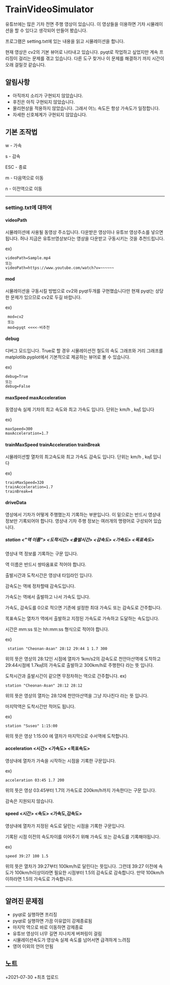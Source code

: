 # TrainVideoSimulator

유튜브에는 많은 기차 전면 주행 영상이 있습니다.
이 영상들을 이용하면 기차 시뮬레이션을 할 수 있다고 생각되어 만들어 봤습니다.

프로그램은 setting.txt에 있는 내용을 읽고 시뮬레이션을 합니다.

현재 영상은 cv2의 기본 뷰어로 나타내고 있습니다. pyqt로 작업하고 싶었지만 계속 프리징이 걸리는 문제를 겪고 있습니다. 다른 도구 찾거나 이 문제를 해결하기 까지 시간이 오래 걸릴것 같습니다.

## 알림사항

+ 아직까지 소리가 구현되지 않았습니다.
+ 후진은 아직 구현되지 않았습니다.
+ 물리현상을 적용하지 않았습니다. 그래서 어느 속도든 항상 가속도가 일정합니다.
+ 자세한 신호체계가 구현되지 않았습니다.

## 기본 조작법

w - 가속

s - 감속

ESC - 종료

m - 다음역으로 이동

n - 이전역으로 이동

***

### setting.txt에 대하여

#### videoPath
시뮬레이션에 사용될 동영상 주소입니다. 다운받은 영상이나 유튜브 영상주소를 넣으면 됩니다. 허나 지금은 유튜브영상보다는 영상을 다운받고 구동시키는 것을 추천드립니다.

ex)


    videoPath=Sample.mp4
    또는
    videoPath=https://www.youtube.com/watch?v=~~~~~~
 
 #### mod 
 시뮬레이션을 구동시킬 방법으로 cv2와 pyqt두개를 구현했습니다만 현재 pyqt는 상당한 문제가 있으므로 cv2로 두길 바랍니다.
 
 ex)
 
     mod=cv2
     또는
     mod=pyqt <<<<-비추천

 #### debug
 디버그 모드입니다. True로 할 경우 시뮬레이션전 철도의 속도 그래프와 거리 그래프를 matplotlib.pyplot에서 기본적으로 제공하는 뷰어로 볼 수 있습니다.

ex)

    debug=True
    또는
    debug=False

#### maxSpeed maxAcceleration
동영상속 실제 기차의 최고 속도와 최고 가속도 입니다. 단위는 km/h , k㎨ 입니다

ex)

    maxSpeed=300
    maxAcceleration=1.7
    
#### trainMaxSpeed trainAcceleration trainBreak
시뮬레이션할 열차의 최고속도와 최고 가속도 감속도 입니다. 단위는 km/h , k㎨ 입니다

ex)
    
    trainMaxSpeed=320
    trainAcceleration=1.7
    trainBreak=4
    
 #### driveData
 영상에서 기차가 어떻게 주행했는지 기록하는 부분입니다. 이 밑으로는 반드시 영상내 정보만 기록되어야 합니다.
 영상내 기차 주행 정보는 여러개의 명령어로 구성되어 있습니다.
 
 ##### station <"역 이름"> <도착시간> <출발시간> <감속도> <가속도> <목표속도>
 
 영상내 역 정보를 기록하는 구문 입니다.
 
 역 이름은 반드시 쌍따옴표로 적어야 합니다.
 
 출발시간과 도착시간은 영상내 타임라인 입니다.
 
 감속도는 역에 정차할때 감속도입니다.
 
 가속도는 역에서 출발하고 나서 가속도 입니다.
 
 가속도, 감속도를 0으로 적으면 기존에 설정한 최대 가속도 또는 감속도로 간주합니다.
 
 목표속도는 열차가 역에서 출발하고 지정된 가속도로 가속하고 도달하는 속도입니다.
 
 시간은 mm:ss 또는 hh:mm:ss 형식으로 적어야 합니다.
 
 ex)
 
     station "Cheonan-Asan" 28:12 29:44 1 1.7 300
위의 뜻은 영상의 28:12인 시점에 열차가 1km/s2의 감속도로 천안아산역에 도착하고 29:44시점에 1.7k㎨의 가속도로 출발하고 300km/h로 주행한다 라는 뜻 입니다.

도착시간과 출발시간이 같으면 무정차하는 역으로 간주합니다.
ex)

    station "Cheonan-Asan" 28:12 28:12
위의 뜻은 영상의 열차는 28:12에 천안아산역을 그냥 지나친다 라는 뜻 입니다.

마지막역은 도착시간만 적어도 됩니다.

ex)

    station "Suseo" 1:15:00
위의 뜻은 영상 1:15:00 에 열차가 마지막으로 수서역에 도착합니다.
    
#### acceleration <시간> <가속도> <목표속도>

영상내에 열차가 가속을 시작하는 시점을 기록한 구문입니다.

ex)

    acceleration 03:45 1.7 200
위의 뜻은 영상 03:45부터 1.7의 가속도로 200km/h까지 가속한다는 구문 입니다.

감속은 지원되지 않습니다.

#### speed <시간> <속도> <가속도,감속도>

영상내에 열차가 지정된 속도로 달린는 시점을 기록한 구문입니다.

기록된 시점 이전의 속도차이를 이어주기 위해 가속도 또는 감속도를 기록해야됩니다.

ex)

    speed 39:27 100 1.5
위의 뜻은 열차가 39:27부터 100km/h로 달린다는 뜻입니다. 
그런데 39:27 이전에 속도가 100km/h이상이라면 필요한 시점부터 1.5의 감속도로 감속합니다. 만약 100km/h이하라면 1.5의 가속도로 가속합니다.
    




---
    
## 알려진 문제점

+ pyqt로 실행하면 프리징
+ pyqt로 실행하면 가끔 이유없이 강제종료됨
+ 마지막 역으로 바로 이동하면 강제종료
+ 유튜브 영상이 너무 길면 지나치게 버퍼링이 걸림
+ 시뮬레이션속도가 영상속 실제 속도를 넘어서면 급격하게 느려짐
+ 영어 이외의 언어 안됨

## 노트
+2021-07-30
    +최초 업로드
